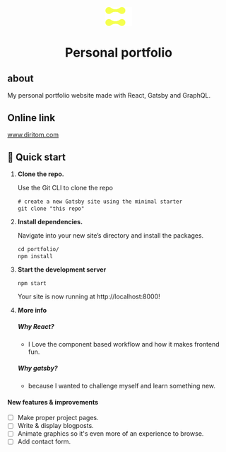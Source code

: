 <p align="center">
    <img alt="Gatsby" src="./src/images/nav_logo.svg" width="60" />
</p>
<h1 align="center">
  Personal portfolio
</h1>

## about

My personal portfolio website made with React, Gatsby and GraphQL.
    
## Online link

www.diritom.com

## 🚀 Quick start

1.  **Clone the repo.**

    Use the Git CLI to clone the repo

    ```shell
    # create a new Gatsby site using the minimal starter
    git clone "this repo"
    ```

2.  **Install dependencies.**

    Navigate into your new site’s directory and install the packages.

    ```shell
    cd portfolio/
    npm install
    ```

3.  **Start the development server**

    ```shell
    npm start
    ```

    Your site is now running at http://localhost:8000!

4.  **More info**

    ##### Why React?

    - I Love the component based workflow and how it makes frontend fun.

    ##### Why gatsby?

    - because I wanted to challenge myself and learn something new.

#### New features & improvements

- [ ] Make proper project pages.
- [ ] Write & display blogposts.
- [ ] Animate graphics so it's even more of an experience to browse.
- [ ] Add contact form.
